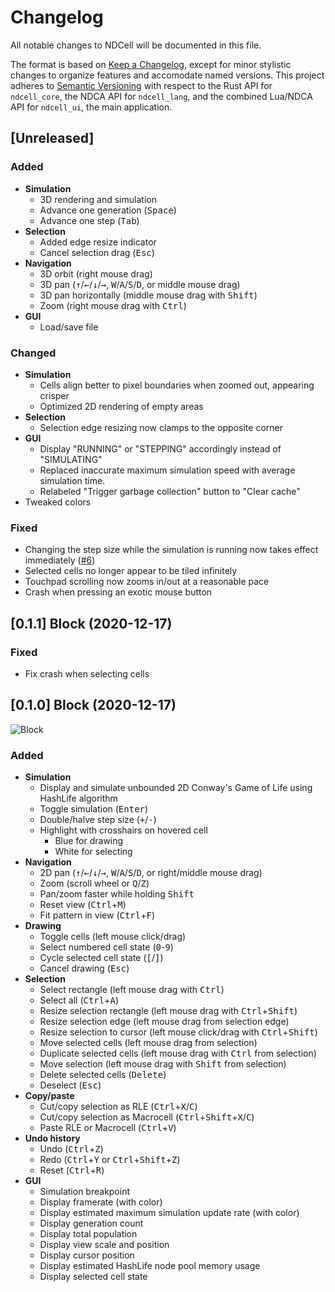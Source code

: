 # Changelog

All notable changes to NDCell will be documented in this file.

The format is based on [Keep a Changelog](https://keepachangelog.com/en/1.0.0/), except for minor stylistic changes to organize features and accomodate named versions. This project adheres to [Semantic Versioning](https://semver.org/spec/v2.0.0.html) with respect to the Rust API for `ndcell_core`, the NDCA API for `ndcell_lang`, and the combined Lua/NDCA API for `ndcell_ui`, the main application.

## [Unreleased]

### Added

- **Simulation**
  - 3D rendering and simulation
  - Advance one generation (<kbd>Space</kbd>)
  - Advance one step (<kbd>Tab</kbd>)
- **Selection**
  - Added edge resize indicator
  - Cancel selection drag (<kbd>Esc</kbd>)
- **Navigation**
  - 3D orbit (right mouse drag)
  - 3D pan (<kbd>↑</kbd>/<kbd>←</kbd>/<kbd>↓</kbd>/<kbd>→</kbd>, <kbd>W</kbd>/<kbd>A</kbd>/<kbd>S</kbd>/<kbd>D</kbd>, or middle mouse drag)
  - 3D pan horizontally (middle mouse drag with <kbd>Shift</kbd>)
  - Zoom (right mouse drag with <kbd>Ctrl</kbd>)
- **GUI**
  - Load/save file

### Changed

- **Simulation**
  - Cells align better to pixel boundaries when zoomed out, appearing crisper
  - Optimized 2D rendering of empty areas
- **Selection**
  - Selection edge resizing now clamps to the opposite corner
- **GUI**
  - Display "RUNNING" or "STEPPING" accordingly instead of "SIMULATING"
  - Replaced inaccurate maximum simulation speed with average simulation time.
  - Relabeled "Trigger garbage collection" button to "Clear cache"
- Tweaked colors

### Fixed

- Changing the step size while the simulation is running now takes effect immediately ([#6][i6])
- Selected cells no longer appear to be tiled infinitely
- Touchpad scrolling now zooms in/out at a reasonable pace
- Crash when pressing an exotic mouse button

[i6]: https://github.com/HactarCE/NDCell/issues/6

## [0.1.1] Block (2020-12-17)

### Fixed

- Fix crash when selecting cells

## [0.1.0] Block (2020-12-17)

![Block](https://user-images.githubusercontent.com/6060305/102452302-21727f80-4008-11eb-891d-6a2ac2bd410f.png)

### Added

- **Simulation**
  - Display and simulate unbounded 2D Conway's Game of Life using HashLife algorithm
  - Toggle simulation (<kbd>Enter</kbd>)
  - Double/halve step size (<kbd>+</kbd>/<kbd>-</kbd>)
  - Highlight with crosshairs on hovered cell
    - Blue for drawing
    - White for selecting
- **Navigation**
  - 2D pan (<kbd>↑</kbd>/<kbd>←</kbd>/<kbd>↓</kbd>/<kbd>→</kbd>, <kbd>W</kbd>/<kbd>A</kbd>/<kbd>S</kbd>/<kbd>D</kbd>, or right/middle mouse drag)
  - Zoom (scroll wheel or <kbd>Q</kbd>/<kbd>Z</kbd>)
  - Pan/zoom faster while holding <kbd>Shift</kbd>
  - Reset view (<kbd>Ctrl</kbd>+<kbd>M</kbd>)
  - Fit pattern in view (<kbd>Ctrl</kbd>+<kbd>F</kbd>)
- **Drawing**
  - Toggle cells (left mouse click/drag)
  - Select numbered cell state (<kbd>0</kbd>-<kbd>9</kbd>)
  - Cycle selected cell state (<kbd>[</kbd>/<kbd>]</kbd>)
  - Cancel drawing (<kbd>Esc</kbd>)
- **Selection**
  - Select rectangle (left mouse drag with <kbd>Ctrl</kbd>)
  - Select all (<kbd>Ctrl</kbd>+<kbd>A</kbd>)
  - Resize selection rectangle (left mouse drag with <kbd>Ctrl</kbd>+<kbd>Shift</kbd>)
  - Resize selection edge (left mouse drag from selection edge)
  - Resize selection to cursor (left mouse click/drag with <kbd>Ctrl</kbd>+<kbd>Shift</kbd>)
  - Move selected cells (left mouse drag from selection)
  - Duplicate selected cells (left mouse drag with <kbd>Ctrl</kbd> from selection)
  - Move selection (left mouse drag with <kbd>Shift</kbd> from selection)
  - Delete selected cells (<kbd>Delete</kbd>)
  - Deselect (<kbd>Esc</kbd>)
- **Copy/paste**
  - Cut/copy selection as RLE (<kbd>Ctrl</kbd>+<kbd>X</kbd>/<kbd>C</kbd>)
  - Cut/copy selection as Macrocell (<kbd>Ctrl</kbd>+<kbd>Shift</kbd>+<kbd>X</kbd>/<kbd>C</kbd>)
  - Paste RLE or Macrocell (<kbd>Ctrl</kbd>+<kbd>V</kbd>)
- **Undo history**
  - Undo (<kbd>Ctrl</kbd>+<kbd>Z</kbd>)
  - Redo (<kbd>Ctrl</kbd>+<kbd>Y</kbd> or <kbd>Ctrl</kbd>+<kbd>Shift</kbd>+<kbd>Z</kbd>)
  - Reset (<kbd>Ctrl</kbd>+<kbd>R</kbd>)
- **GUI**
  - Simulation breakpoint
  - Display framerate (with color)
  - Display estimated maximum simulation update rate (with color)
  - Display generation count
  - Display total population
  - Display view scale and position
  - Display cursor position
  - Display estimated HashLife node pool memory usage
  - Display selected cell state
